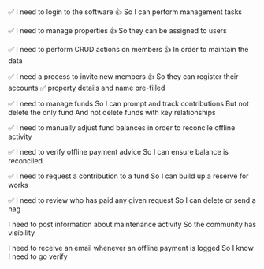✅ I need to login to the software
👍 So I can perform management tasks

✅ I need to manage properties
👍 So they can be assigned to users

✅ I need to perform CRUD actions on members
👍 In order to maintain the data

✅ I need a process to invite new members
👍 So they can register their accounts
    ✅ property details and name pre-filled

✅ I need to manage funds
So I can prompt and track contributions
But not delete the only fund
And not delete funds with key relationships

✅ I need to manually adjust fund balances
in order to reconcile offline activity

✅ I need to verify offline payment advice
So I can ensure balance is reconciled

✅ I need to request a contribution to a fund
So I can build up a reserve for works

✅ I need to review who has paid any given request
So I can delete or send a nag

I need to post information about maintenance activity
So the community has visibility

I need to receive an email whenever an offline payment is logged
So I know I need to go verify
